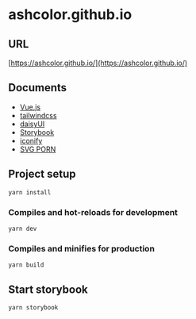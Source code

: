 # ashcolor.github.io

## URL

[https://ashcolor.github.io/](https://ashcolor.github.io/)

## Documents

-   [Vue.js](https://jp.vuejs.org/index.html)
-   [tailwindcss](https://tailwindcss.com/)
-   [daisyUI](https://daisyui.com/)
-   [Storybook](https://storybook.js.org/)
-   [iconify](https://iconify.design/)
-   [SVG PORN](https://svgporn.com/)

## Project setup

```
yarn install
```

### Compiles and hot-reloads for development

```
yarn dev
```

### Compiles and minifies for production

```
yarn build
```

## Start storybook

```
yarn storybook
```
